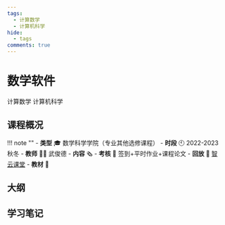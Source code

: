 ```yaml
---
tags:
  - 计算数学
  - 计算机科学
hide: 
  - tags
comments: true
---
```


# 数学软件

<div class="badges">
<span class="badge badge1">计算数学</span>
<span class="badge badge2">计算机科学</span>
</div>

## 课程概况
!!! note ""
    - **类型** 🎓 数学科学学院（专业其他选修课程）
    - **时段** 🕙 2022-2023 秋冬
    - **教师** 🧑‍🏫 武俊德
    - **内容** 🗞️ 
    - **考核** 📝 签到+平时作业+课程论文
    - **回放** 🔗 [智云课堂]()
    - **教材** 📙 

## 大纲

## 学习笔记